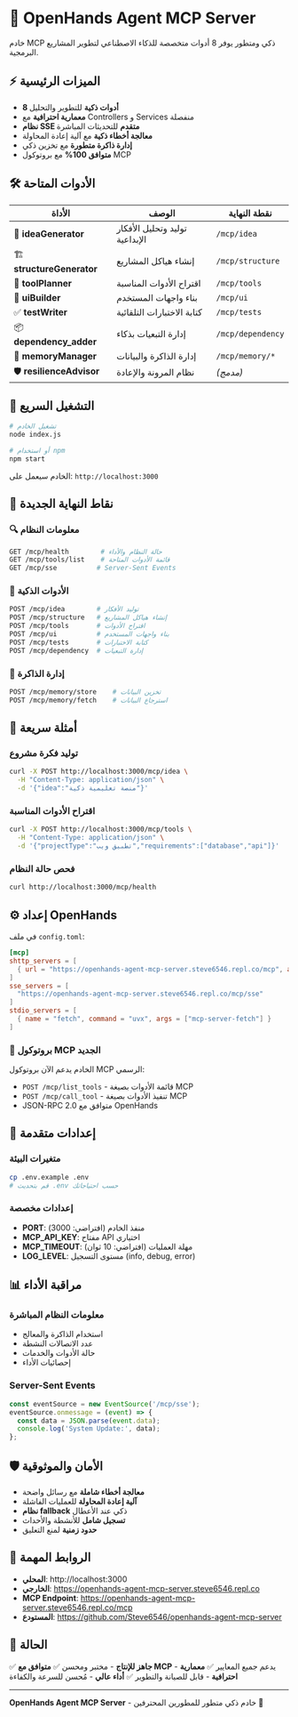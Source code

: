 # 🚀 OpenHands Agent MCP Server

خادم MCP ذكي ومتطور يوفر 8 أدوات متخصصة للذكاء الاصطناعي لتطوير المشاريع البرمجية.

## ⚡ الميزات الرئيسية

- **8 أدوات ذكية** للتطوير والتحليل
- **معمارية احترافية** مع Controllers و Services منفصلة
- **نظام SSE متقدم** للتحديثات المباشرة
- **معالجة أخطاء ذكية** مع آلية إعادة المحاولة
- **إدارة ذاكرة متطورة** مع تخزين ذكي
- **متوافق 100%** مع بروتوكول MCP

## 🛠️ الأدوات المتاحة

| الأداة | الوصف | نقطة النهاية |
|--------|--------|---------------|
| 🧠 **ideaGenerator** | توليد وتحليل الأفكار الإبداعية | `/mcp/idea` |
| 🏗️ **structureGenerator** | إنشاء هياكل المشاريع | `/mcp/structure` |
| 🔧 **toolPlanner** | اقتراح الأدوات المناسبة | `/mcp/tools` |
| 🎨 **uiBuilder** | بناء واجهات المستخدم | `/mcp/ui` |
| ✅ **testWriter** | كتابة الاختبارات التلقائية | `/mcp/tests` |
| 📦 **dependency_adder** | إدارة التبعيات بذكاء | `/mcp/dependency` |
| 💾 **memoryManager** | إدارة الذاكرة والبيانات | `/mcp/memory/*` |
| 🛡️ **resilienceAdvisor** | نظام المرونة والإعادة | *(مدمج)*

## 🚀 التشغيل السريع

```bash
# تشغيل الخادم
node index.js

# أو استخدام npm
npm start
```

الخادم سيعمل على: `http://localhost:3000`

## 📡 نقاط النهاية الجديدة

### 🔍 **معلومات النظام**
```bash
GET /mcp/health        # حالة النظام والأداء
GET /mcp/tools/list    # قائمة الأدوات المتاحة
GET /mcp/sse          # Server-Sent Events
```

### 🧠 **الأدوات الذكية**
```bash
POST /mcp/idea        # توليد الأفكار
POST /mcp/structure   # إنشاء هياكل المشاريع
POST /mcp/tools       # اقتراح الأدوات
POST /mcp/ui          # بناء واجهات المستخدم
POST /mcp/tests       # كتابة الاختبارات
POST /mcp/dependency  # إدارة التبعيات
```

### 💾 **إدارة الذاكرة**
```bash
POST /mcp/memory/store    # تخزين البيانات
POST /mcp/memory/fetch    # استرجاع البيانات
```

## 🎯 أمثلة سريعة

### توليد فكرة مشروع
```bash
curl -X POST http://localhost:3000/mcp/idea \
  -H "Content-Type: application/json" \
  -d '{"idea":"منصة تعليمية ذكية"}'
```

### اقتراح الأدوات المناسبة
```bash
curl -X POST http://localhost:3000/mcp/tools \
  -H "Content-Type: application/json" \
  -d '{"projectType":"تطبيق ويب","requirements":["database","api"]}'
```

### فحص حالة النظام
```bash
curl http://localhost:3000/mcp/health
```

## ⚙️ إعداد OpenHands

في ملف `config.toml`:
```toml
[mcp]
shttp_servers = [
  { url = "https://openhands-agent-mcp-server.steve6546.repl.co/mcp", api_key = null }
]
sse_servers = [
  "https://openhands-agent-mcp-server.steve6546.repl.co/mcp/sse"
]
stdio_servers = [
  { name = "fetch", command = "uvx", args = ["mcp-server-fetch"] }
]
```

### 🔄 بروتوكول MCP الجديد

الخادم يدعم الآن بروتوكول MCP الرسمي:
- `POST /mcp/list_tools` - قائمة الأدوات بصيغة MCP
- `POST /mcp/call_tool` - تنفيذ الأدوات بصيغة MCP
- JSON-RPC 2.0 متوافق مع OpenHands

## 🔧 إعدادات متقدمة

### متغيرات البيئة
```bash
cp .env.example .env
# قم بتحديث .env حسب احتياجاتك
```

### إعدادات مخصصة
- **PORT**: منفذ الخادم (افتراضي: 3000)
- **MCP_API_KEY**: مفتاح API اختياري
- **MCP_TIMEOUT**: مهلة العمليات (افتراضي: 10 ثوان)
- **LOG_LEVEL**: مستوى التسجيل (info, debug, error)

## 📊 مراقبة الأداء

### معلومات النظام المباشرة
- استخدام الذاكرة والمعالج
- عدد الاتصالات النشطة
- حالة الأدوات والخدمات
- إحصائيات الأداء

### Server-Sent Events
```javascript
const eventSource = new EventSource('/mcp/sse');
eventSource.onmessage = (event) => {
  const data = JSON.parse(event.data);
  console.log('System Update:', data);
};
```

## 🛡️ الأمان والموثوقية

- **معالجة أخطاء شاملة** مع رسائل واضحة
- **آلية إعادة المحاولة** للعمليات الفاشلة
- **نظام fallback** ذكي عند الأعطال
- **تسجيل شامل** للأنشطة والأحداث
- **حدود زمنية** لمنع التعليق

## 🔗 الروابط المهمة

- **المحلي**: http://localhost:3000
- **الخارجي**: https://openhands-agent-mcp-server.steve6546.repl.co
- **MCP Endpoint**: https://openhands-agent-mcp-server.steve6546.repl.co/mcp
- **المستودع**: https://github.com/Steve6546/openhands-agent-mcp-server

## 🎉 الحالة

✅ **جاهز للإنتاج** - مختبر ومحسن
✅ **متوافق مع MCP** - يدعم جميع المعايير
✅ **معمارية احترافية** - قابل للصيانة والتطوير
✅ **أداء عالي** - مُحسن للسرعة والكفاءة

---

**OpenHands Agent MCP Server** - خادم ذكي متطور للمطورين المحترفين 🚀